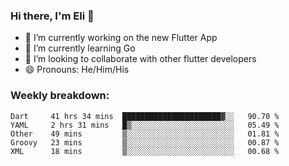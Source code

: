 ### Hi there, I'm Eli 👋
- 🔭 I’m currently working on the new Flutter App
- 🌱 I’m currently learning Go
- 🦄 I’m looking to collaborate with other flutter developers
- 😄 Pronouns: He/Him/His

### Weekly breakdown:
<!--START_SECTION:waka-->
```text
Dart     41 hrs 34 mins  ██████████████████████▓░░   90.70 % 
YAML     2 hrs 31 mins   █▒░░░░░░░░░░░░░░░░░░░░░░░   05.49 % 
Other    49 mins         ▒░░░░░░░░░░░░░░░░░░░░░░░░   01.81 % 
Groovy   23 mins         ▒░░░░░░░░░░░░░░░░░░░░░░░░   00.87 % 
XML      18 mins         ▒░░░░░░░░░░░░░░░░░░░░░░░░   00.68 % 
```
<!--END_SECTION:waka-->
